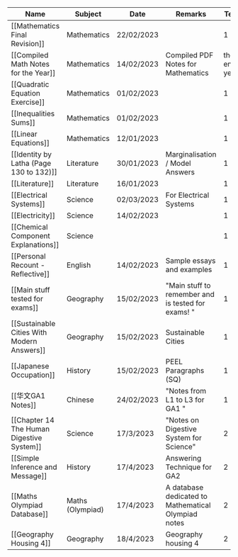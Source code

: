 | Name                                       | Subject          | Date       | Remarks                                             | Term            | Week        |
| ------------------------------------------ | ---------------- | ---------- | --------------------------------------------------- | --------------- | ----------- |
| [[Mathematics Final Revision]]             | Mathematics      | 22/02/2023 |                                                     | 1               | 2           |
| [[Compiled Math Notes for the Year]]       | Mathematics      | 14/02/2023 | Compiled PDF Notes for Mathematics                  | the entire year | entire year |
| [[Quadratic Equation Exercise]]            | Mathematics      | 01/02/2023 |                                                     | 1               | 2           |
| [[Inequalities Sums]]                      | Mathematics      | 01/02/2023 |                                                     | 1               | 3           |
| [[Linear Equations]]                       | Mathematics      | 12/01/2023 |                                                     | 1               | 4           |
| [[Identity by Latha (Page 130 to 132)]]    | Literature       | 30/01/2023 | Marginalisation / Model Answers                     | 1               | 4           |
| [[Literature]]                             | Literature       | 16/01/2023 |                                                     | 1               | 3           |
| [[Electrical Systems]]                     | Science          | 02/03/2023 | For Electrical Systems                              | 1               | 2           |
| [[Electricity]]                            | Science          | 14/02/2023 |                                                     | 1               | 3           |
| [[Chemical Component Explanations]]        | Science          |            |                                                     | 1               | 2           |
| [[Personal Recount - Reflective]]          | English          | 14/02/2023 | Sample essays and examples                          | 1               | 5           |
| [[Main stuff tested for exams]]            | Geography        | 15/02/2023 | "Main stuff to remember and is tested for exams! "  | 1               | 4           |
| [[Sustainable Cities With Modern Answers]] | Geography        | 15/02/2023 | Sustainable Cities                                  | 1               | 7           |
| [[Japanese Occupation]]                    | History          | 15/02/2023 | PEEL Paragraphs (SQ)                                | 1               | 8           |
| [[华文GA1 Notes]]                          | Chinese          | 24/02/2023 | "Notes from L1 to L3 for GA1 "                      | 1               | 9           |
| [[Chapter 14 The Human Digestive System]]  | Science          | 17/3/2023  | "Notes on Digestive System for Science"             | 2               | 1           |
| [[Simple Inference and Message]]           | History          | 17/4/2023  | Answering Technique for GA2                         | 2               | 2           |
| [[Maths Olympiad Database]]                | Maths (Olympiad) | 17/4/2023  | A database dedicated to Mathematical Olympiad notes | 2               | 5           |
| [[Geography Housing 4]]                    | Geography        | 18/4/2023  | Geography housing 4                                 | 2               | 5           |
